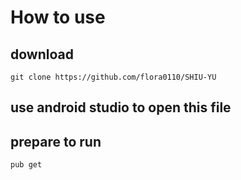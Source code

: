 # How to use
## download
`git clone https://github.com/flora0110/SHIU-YU`

## use android studio to open this file
## prepare to run
`pub get`
